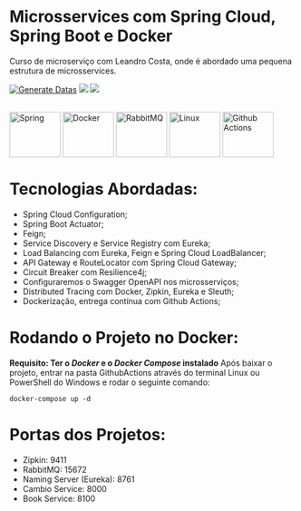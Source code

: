 # Microsservices com Spring Cloud, Spring Boot e Docker
Curso de microserviço com Leandro Costa, onde é abordado uma pequena estrutura de microsservices.

[![Generate Datas](https://github.com/Ismadrade/Ismadrade/actions/workflows/cobrinha.yml/badge.svg)](https://github.com/Ismadrade/Ismadrade/actions/workflows/cobrinha.yml)
<img src="https://img.shields.io/badge/swagger-cambio--service-brightgreen?logo=swagger" />
<img src="https://img.shields.io/badge/swagger-book--service-brightgreen?logo=swagger" />
<div style="display: inline_block"><br>
  <img align="center" alt="Spring" height="80" width="90" src="https://cdn.jsdelivr.net/gh/devicons/devicon/icons/spring/spring-original.svg" />  
  <img align="center" alt="Docker" height="80" width="90" src="https://cdn.jsdelivr.net/gh/devicons/devicon/icons/docker/docker-original.svg" />
  <img align="center" alt="RabbitMQ" height="80" width="90" src="https://www.vectorlogo.zone/logos/rabbitmq/rabbitmq-icon.svg" />  
  <img align="center" alt="Linux" height="80" width="90" src="https://cdn.jsdelivr.net/gh/devicons/devicon/icons/linux/linux-original.svg" />
  <img align="center" alt="Github Actions" height="80" width="90" src="https://cdn.jsdelivr.net/gh/devicons/devicon/icons/github/github-original-wordmark.svg" />
</div>

# Tecnologias Abordadas:

- Spring Cloud Configuration;
- Spring Boot Actuator;
- Feign;
- Service Discovery e Service Registry com Eureka;
- Load Balancing com Eureka, Feign e Spring Cloud LoadBalancer;
- API Gateway e RouteLocator com Spring Cloud Gateway;
- Circuit Breaker com Resilience4j;
- Configuraremos o Swagger OpenAPI nos microsserviços;
- Distributed Tracing com Docker, Zipkin, Eureka e Sleuth;
- Dockerização, entrega contínua com Github Actions;

# Rodando o Projeto no Docker:

**Requisito: Ter o  _Docker_ e o _Docker Compose_ instalado**
Após baixar o projeto, entrar na pasta GithubActions através do terminal Linux ou PowerShell do Windows e rodar o seguinte comando:

```
docker-compose up -d
```

# Portas dos Projetos:
- Zipkin: 9411
- RabbitMQ: 15672
- Naming Server (Eureka): 8761
- Cambio Service: 8000 
- Book Service: 8100

